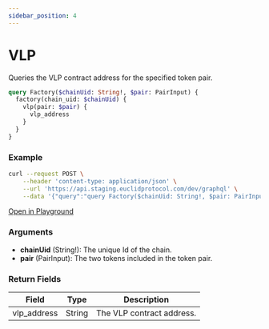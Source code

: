 ```yaml
---
sidebar_position: 4
---
```

# VLP 
Queries the VLP contract address for the specified token pair.

```graphql
query Factory($chainUid: String!, $pair: PairInput) {
  factory(chain_uid: $chainUid) {
    vlp(pair: $pair) {
      vlp_address
    }
  }
}
```

### Example

```bash
curl --request POST \
    --header 'content-type: application/json' \
    --url 'https://api.staging.euclidprotocol.com/dev/graphql' \
    --data '{"query":"query Factory($chainUid: String!, $pair: PairInput) {\n  factory(chain_uid: $chainUid) {\n    vlp(pair: $pair) {\n      vlp_address\n    }\n  }\n}","variables":{"chainUid":"nibiru","pair":{"token_1":"pepe","token_2":"usdt"}}}'

```

[Open in Playground](https://api.staging.euclidprotocol.com/?explorerURLState=N4IgJg9gxgrgtgUwHYBcQC4QEcYIE4CeABAGICGUKEhAFACRQAWZAlkgKotjpEDKKeNgHMAhABoidAA6s8PAAqyAkkikwUASiLAAOkiJEAZhSq0mrJAH0YXHg2ZtOYLbv0GiANwA2UmjJZykv54Lnru7t5SlmRgYHgIAM4JYe4AvinpSKkgYiAeZIJkAEZeiRggrgY6IOaOXNU81UgsRQEw1WJ61cEN2ilVIFQA1siWAIy93QhSCB39RNXDowBMkyAwCWAo1Rl62alAA)

### Arguments

- **chainUid** (String!): The unique Id of the chain.
- **pair** (PairInput): The two tokens included in the token pair.


### Return Fields

| Field                  | Type   | Description                                             |
|------------------------|--------|---------------------------------------------------------|
| vlp_address                    | String | The VLP contract address.                       |